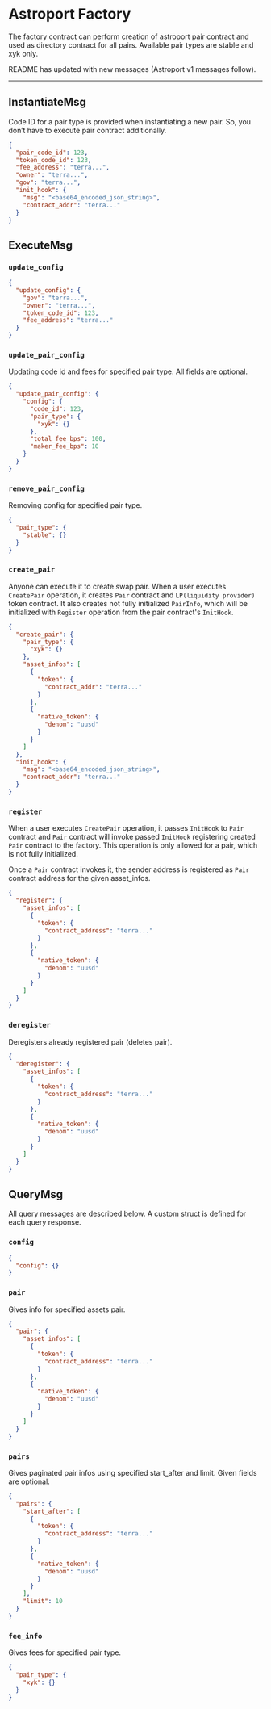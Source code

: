 # Astroport Factory

The factory contract can perform creation of astroport pair contract and used as directory contract for all pairs. Available pair types are stable and xyk only.

README has updated with new messages (Astroport v1 messages follow).

---

## InstantiateMsg

Code ID for a pair type is provided when instantiating a new pair. So, you don’t have to execute pair contract additionally.

```json
{
  "pair_code_id": 123,
  "token_code_id": 123,
  "fee_address": "terra...",
  "owner": "terra...",
  "gov": "terra...",
  "init_hook": {
    "msg": "<base64_encoded_json_string>",
    "contract_addr": "terra..."
  }
}
```

## ExecuteMsg

### `update_config`

```json
{
  "update_config": {
    "gov": "terra...",
    "owner": "terra...",
    "token_code_id": 123,
    "fee_address": "terra..."
  }
}
```

### `update_pair_config`

Updating code id and fees for specified pair type. All fields are optional.

```json
{
  "update_pair_config": {
    "config": {
      "code_id": 123,
      "pair_type": {
        "xyk": {}
      },
      "total_fee_bps": 100,
      "maker_fee_bps": 10
    }
  }
}
```

### `remove_pair_config`

Removing config for specified pair type.

```json
{
  "pair_type": {
    "stable": {}
  }
}
```

### `create_pair`

Anyone can execute it to create swap pair. When a user executes `CreatePair` operation, it creates `Pair` contract and `LP(liquidity provider)` token contract. It also creates not fully initialized `PairInfo`, which will be initialized with `Register` operation from the pair contract's `InitHook`.

```json
{
  "create_pair": {
    "pair_type": {
      "xyk": {}
    },
    "asset_infos": [
      {
        "token": {
          "contract_addr": "terra..."
        }
      },
      {
        "native_token": {
          "denom": "uusd"
        }
      }
    ]
  },
  "init_hook": {
    "msg": "<base64_encoded_json_string>",
    "contract_addr": "terra..."
  }
}
```

### `register`

When a user executes `CreatePair` operation, it passes `InitHook` to `Pair` contract and `Pair` contract will invoke passed `InitHook` registering created `Pair` contract to the factory. This operation is only allowed for a pair, which is not fully initialized.

Once a `Pair` contract invokes it, the sender address is registered as `Pair` contract address for the given asset_infos.

```json
{
  "register": {
    "asset_infos": [
      {
        "token": {
          "contract_address": "terra..."
        }
      },
      {
        "native_token": {
          "denom": "uusd"
        }
      }
    ]
  }
}
```

### `deregister`

Deregisters already registered pair (deletes pair).

```json
{
  "deregister": {
    "asset_infos": [
      {
        "token": {
          "contract_address": "terra..."
        }
      },
      {
        "native_token": {
          "denom": "uusd"
        }
      }
    ]
  }
}
```

## QueryMsg

All query messages are described below. A custom struct is defined for each query response.

### `config`

```json
{
  "config": {}
}
```

### `pair`

Gives info for specified assets pair.

```json
{
  "pair": {
    "asset_infos": [
      {
        "token": {
          "contract_address": "terra..."
        }
      },
      {
        "native_token": {
          "denom": "uusd"
        }
      }
    ]
  }
}
```

### `pairs`

Gives paginated pair infos using specified start_after and limit. Given fields are optional.

```json
{
  "pairs": {
    "start_after": [
      {
        "token": {
          "contract_address": "terra..."
        }
      },
      {
        "native_token": {
          "denom": "uusd"
        }
      }
    ],
    "limit": 10
  }
}
```

### `fee_info`

Gives fees for specified pair type.

```json
{
  "pair_type": {
    "xyk": {}
  }
}
```
